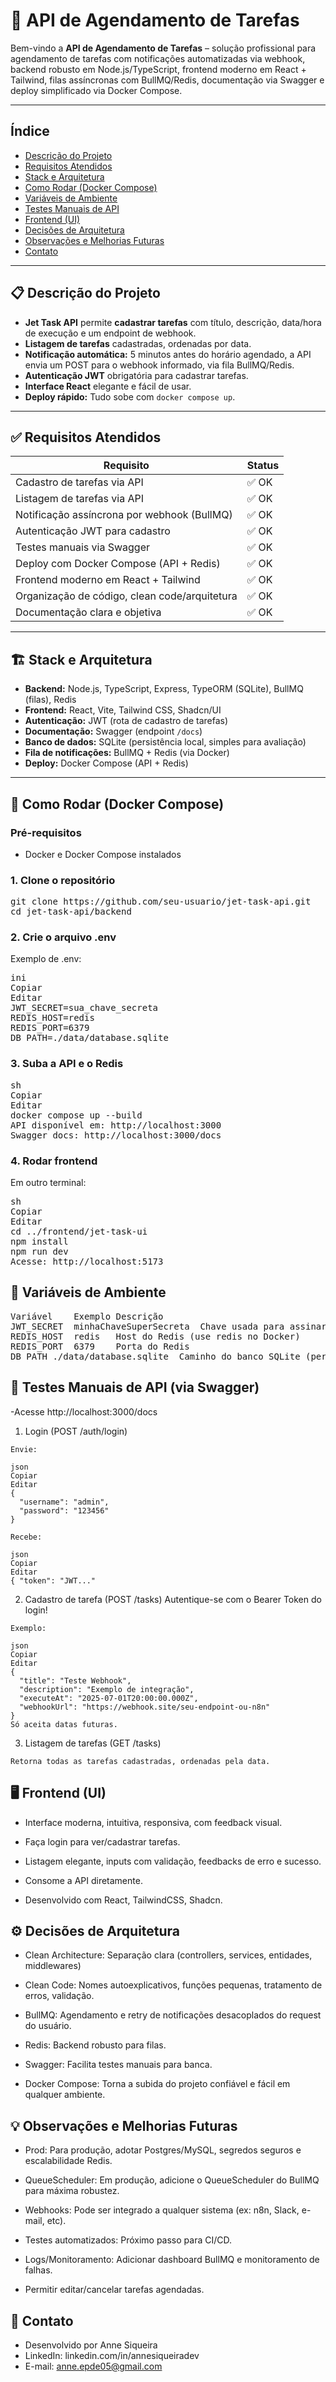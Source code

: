 # 🚀 API de Agendamento de Tarefas

Bem-vindo a **API de Agendamento de Tarefas** – solução profissional para agendamento de tarefas com notificações automatizadas via webhook, backend robusto em Node.js/TypeScript, frontend moderno em React + Tailwind, filas assíncronas com BullMQ/Redis, documentação via Swagger e deploy simplificado via Docker Compose.

---

## Índice

- [Descrição do Projeto](#descrição-do-projeto)
- [Requisitos Atendidos](#requisitos-atendidos)
- [Stack e Arquitetura](#stack-e-arquitetura)
- [Como Rodar (Docker Compose)](#como-rodar-docker-compose)
- [Variáveis de Ambiente](#variáveis-de-ambiente)
- [Testes Manuais de API](#testes-manuais-de-api)
- [Frontend (UI)](#frontend-ui)
- [Decisões de Arquitetura](#decisões-de-arquitetura)
- [Observações e Melhorias Futuras](#observações-e-melhorias-futuras)
- [Contato](#contato)

---

## 📋 Descrição do Projeto

- **Jet Task API** permite **cadastrar tarefas** com título, descrição, data/hora de execução e um endpoint de webhook.
- **Listagem de tarefas** cadastradas, ordenadas por data.
- **Notificação automática:** 5 minutos antes do horário agendado, a API envia um POST para o webhook informado, via fila BullMQ/Redis.
- **Autenticação JWT** obrigatória para cadastrar tarefas.
- **Interface React** elegante e fácil de usar.
- **Deploy rápido:** Tudo sobe com `docker compose up`.

---

## ✅ Requisitos Atendidos

| Requisito                                     | Status     |
| --------------------------------------------- | ---------- |
| Cadastro de tarefas via API                   | ✅ OK      |
| Listagem de tarefas via API                   | ✅ OK      |
| Notificação assíncrona por webhook (BullMQ)   | ✅ OK      |
| Autenticação JWT para cadastro                | ✅ OK      |
| Testes manuais via Swagger                    | ✅ OK      |
| Deploy com Docker Compose (API + Redis)       | ✅ OK      |
| Frontend moderno em React + Tailwind          | ✅ OK      |
| Organização de código, clean code/arquitetura | ✅ OK      |
| Documentação clara e objetiva                 | ✅ OK      |

---

## 🏗 Stack e Arquitetura

- **Backend:** Node.js, TypeScript, Express, TypeORM (SQLite), BullMQ (filas), Redis
- **Frontend:** React, Vite, Tailwind CSS, Shadcn/UI
- **Autenticação:** JWT (rota de cadastro de tarefas)
- **Documentação:** Swagger (endpoint `/docs`)
- **Banco de dados:** SQLite (persistência local, simples para avaliação)
- **Fila de notificações:** BullMQ + Redis (via Docker)
- **Deploy:** Docker Compose (API + Redis)

---

## 🚦 Como Rodar (Docker Compose)

### **Pré-requisitos**
- Docker e Docker Compose instalados

### **1. Clone o repositório**
<pre>git clone https://github.com/seu-usuario/jet-task-api.git
cd jet-task-api/backend </pre>
### 2. Crie o arquivo .env
Exemplo de .env:
<pre>
ini
Copiar
Editar
JWT_SECRET=sua_chave_secreta
REDIS_HOST=redis
REDIS_PORT=6379
DB_PATH=./data/database.sqlite</pre>
### 3. Suba a API e o Redis
<pre>sh
Copiar
Editar
docker compose up --build
API disponível em: http://localhost:3000
Swagger docs: http://localhost:3000/docs
</pre>
### 4. Rodar frontend
Em outro terminal:
<pre>
sh
Copiar
Editar
cd ../frontend/jet-task-ui
npm install
npm run dev
Acesse: http://localhost:5173
</pre>
## 🔐 Variáveis de Ambiente 
<pre>
Variável	Exemplo	Descrição
JWT_SECRET	minhaChaveSuperSecreta	Chave usada para assinar/verificar tokens
REDIS_HOST	redis	Host do Redis (use redis no Docker)
REDIS_PORT	6379	Porta do Redis
DB_PATH	./data/database.sqlite	Caminho do banco SQLite (persistência)
</pre>
## 🧪 Testes Manuais de API (via Swagger)

-Acesse http://localhost:3000/docs

1. Login (POST /auth/login)
```
Envie:

json
Copiar
Editar
{
  "username": "admin",
  "password": "123456"
}
  
Recebe:

json
Copiar
Editar
{ "token": "JWT..." 
```

2. Cadastro de tarefa (POST /tasks)
Autentique-se com o Bearer Token do login!
```
Exemplo:

json
Copiar
Editar
{
  "title": "Teste Webhook",
  "description": "Exemplo de integração",
  "executeAt": "2025-07-01T20:00:00.000Z",
  "webhookUrl": "https://webhook.site/seu-endpoint-ou-n8n"
}
Só aceita datas futuras.
```
3. Listagem de tarefas (GET /tasks)
```
Retorna todas as tarefas cadastradas, ordenadas pela data.
```
## 🖥 Frontend (UI)
- Interface moderna, intuitiva, responsiva, com feedback visual.

- Faça login para ver/cadastrar tarefas.

- Listagem elegante, inputs com validação, feedbacks de erro e sucesso.

- Consome a API diretamente.

- Desenvolvido com React, TailwindCSS, Shadcn.

## ⚙️ Decisões de Arquitetura
- Clean Architecture: Separação clara (controllers, services, entidades, middlewares)

- Clean Code: Nomes autoexplicativos, funções pequenas, tratamento de erros, validação.

- BullMQ: Agendamento e retry de notificações desacoplados do request do usuário.

- Redis: Backend robusto para filas.

- Swagger: Facilita testes manuais para banca.

- Docker Compose: Torna a subida do projeto confiável e fácil em qualquer ambiente.

## 💡 Observações e Melhorias Futuras
- Prod: Para produção, adotar Postgres/MySQL, segredos seguros e escalabilidade Redis.

- QueueScheduler: Em produção, adicione o QueueScheduler do BullMQ para máxima robustez.

- Webhooks: Pode ser integrado a qualquer sistema (ex: n8n, Slack, e-mail, etc).

- Testes automatizados: Próximo passo para CI/CD.

- Logs/Monitoramento: Adicionar dashboard BullMQ e monitoramento de falhas.

- Permitir editar/cancelar tarefas agendadas.

## 📩 Contato
- Desenvolvido por Anne Siqueira
- LinkedIn: linkedin.com/in/annesiqueiradev
- E-mail: anne.epde05@gmail.com

